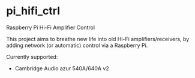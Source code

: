 # pi_hifi_ctrl
Raspberry Pi Hi-Fi Amplifier Control

This project aims to breathe new life into old Hi-Fi amplifiers/receivers, by adding network (or automatic) control via a Raspberry Pi.

Currently supported:

* Cambridge Audio azur 540A/640A v2
